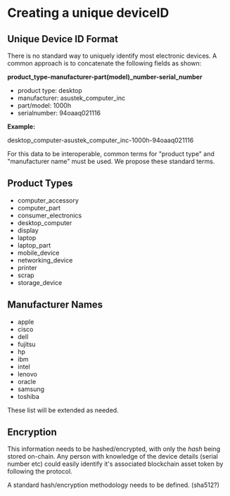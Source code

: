 # Creating a unique deviceID

## Unique Device ID Format

There is no standard way to uniquely identify most electronic devices. A common approach is to concatenate the following fields as shown:

**product\_type-manufacturer-part(model)\_number-serial\_number**

- product type: desktop
- manufacturer: asustek\_computer\_inc
- part/model: 1000h
- serialnumber: 94oaaq021116

**Example:**

desktop\_computer-asustek\_computer\_inc-1000h-94oaaq021116

For this data to be interoperable, common terms for "product type" and "manufacturer name" must be used.  We propose these standard terms.

## Product Types
- computer_accessory
- computer_part
- consumer_electronics
- desktop_computer
- display
- laptop
- laptop_part
- mobile_device
- networking_device
- printer
- scrap
- storage_device

## Manufacturer Names
- apple
- cisco
- dell
- fujitsu
- hp
- ibm
- intel
- lenovo
- oracle
- samsung
- toshiba

These list will be extended as needed.

## Encryption
This information needs to be hashed/encrypted, with only the *hash* being stored on-chain.   Any person with knowledge of the device details (serial number etc) could easily identify it's associated blockchain asset token by following the protocol.

A standard hash/encryption methodology needs to be defined.  (sha512?)






